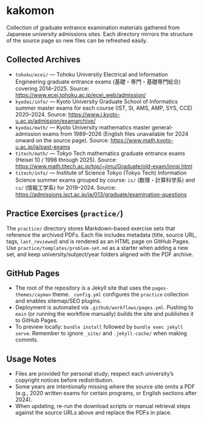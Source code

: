 # kakomon

Collection of graduate entrance examination materials gathered from Japanese university admissions sites. Each directory mirrors the structure of the source page so new files can be refreshed easily.

## Collected Archives

- `tohoku/ecei/` — Tohoku University Electrical and Information Engineering graduate entrance exams (基礎・専門・基礎専門総合) covering 2014–2025. Source: https://www.ecei.tohoku.ac.jp/ecei_web/admission/
- `kyodai/info/` — Kyoto University Graduate School of Informatics summer master exams for each course (IST, SI, AMS, AMP, SYS, CCE) 2020–2024. Source: https://www.i.kyoto-u.ac.jp/admission/examarchive/
- `kyodai/math/` — Kyoto University mathematics master general-admission exams from 1989–2026 (English files unavailable for 2024 onward on the source page). Source: https://www.math.kyoto-u.ac.jp/ja/past-exams
- `titech/math/` — Tokyo Tech mathematics graduate entrance exams (Heisei 10 / 1998 through 2025). Source: https://www.math.titech.ac.jp/top/~jimu/Graduate/old-exam/innsi.html
- `titech/info/` — Institute of Science Tokyo (Tokyo Tech) Information Science summer exams grouped by course: `is/` (数理・計算科学系) and `cs/` (情報工学系) for 2019–2024. Source: https://admissions.isct.ac.jp/ja/013/graduate/examination-questions

## Practice Exercises (`practice/`)

The `practice/` directory stores Markdown-based exercise sets that reference the archived PDFs. Each file includes metadata (title, source URL, tags, `last_reviewed`) and is rendered as an HTML page on GitHub Pages. Use `practice/templates/problem-set.md` as a starter when adding a new set, and keep university/subject/year folders aligned with the PDF archive.

## GitHub Pages

- The root of the repository is a Jekyll site that uses the `pages-themes/cayman` theme. `_config.yml` configures the `practice` collection and enables sitemap/SEO plugins.
- Deployment is automated via `.github/workflows/pages.yml`. Pushing to `main` (or running the workflow manually) builds the site and publishes it to GitHub Pages.
- To preview locally: `bundle install` followed by `bundle exec jekyll serve`. Remember to ignore `_site/` and `.jekyll-cache/` when making commits.

## Usage Notes

- Files are provided for personal study; respect each university’s copyright notices before redistribution.
- Some years are intentionally missing where the source site omits a PDF (e.g., 2020 written exams for certain programs, or English sections after 2024).
- When updating, re-run the download scripts or manual retrieval steps against the source URLs above and replace the PDFs in place.
